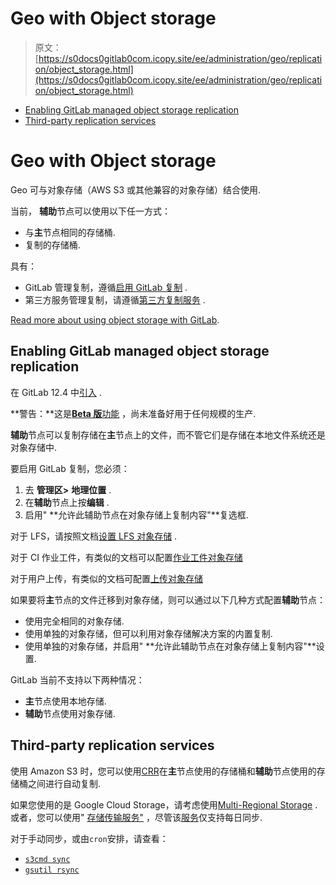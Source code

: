 # Geo with Object storage

> 原文：[https://s0docs0gitlab0com.icopy.site/ee/administration/geo/replication/object_storage.html](https://s0docs0gitlab0com.icopy.site/ee/administration/geo/replication/object_storage.html)

*   [Enabling GitLab managed object storage replication](#enabling-gitlab-managed-object-storage-replication)
*   [Third-party replication services](#third-party-replication-services)

# Geo with Object storage[](#geo-with-object-storage-premium-only "Permalink")

Geo 可与对象存储（AWS S3 或其他兼容的对象存储）结合使用.

当前， **辅助**节点可以使用以下任一方式：

*   与**主**节点相同的存储桶.
*   复制的存储桶.

具有：

*   GitLab 管理复制，遵循[启用 GitLab 复制](#enabling-gitlab-managed-object-storage-replication) .
*   第三方服务管理复制，请遵循[第三方复制服务](#third-party-replication-services) .

[Read more about using object storage with GitLab](../../object_storage.html).

## Enabling GitLab managed object storage replication[](#enabling-gitlab-managed-object-storage-replication "Permalink")

在 GitLab 12.4 中[引入](https://gitlab.com/gitlab-org/gitlab/-/issues/10586) .

**警告：**这是[**Beta 版**功能](https://about.gitlab.com/handbook/product/#beta) ，尚未准备好用于任何规模的生产.

**辅助**节点可以复制存储在**主**节点上的文件，而不管它们是存储在本地文件系统还是对象存储中.

要启用 GitLab 复制，您必须：

1.  去 **管理区>** **地理位置** .
2.  在**辅助**节点上按**编辑** .
3.  启用" **允许此辅助节点在对象存储上复制内容"**复选框.

对于 LFS，请按照文档[设置 LFS 对象存储](../../lfs/index.html#storing-lfs-objects-in-remote-object-storage) .

对于 CI 作业工件，有类似的文档可以配置[作业工件对象存储](../../job_artifacts.html#using-object-storage)

对于用户上传，有类似的文档可配置[上传对象存储](../../uploads.html#using-object-storage-core-only)

如果要将**主**节点的文件迁移到对象存储，则可以通过以下几种方式配置**辅助**节点：

*   使用完全相同的对象存储.
*   使用单独的对象存储，但可以利用对象存储解决方案的内置复制.
*   使用单独的对象存储，并启用" **允许此辅助节点在对象存储上复制内容"**设置.

GitLab 当前不支持以下两种情况：

*   **主**节点使用本地存储.
*   **辅助**节点使用对象存储.

## Third-party replication services[](#third-party-replication-services "Permalink")

使用 Amazon S3 时，您可以使用[CRR](https://docs.aws.amazon.com/AmazonS3/latest/dev/crr.html)在**主**节点使用的存储桶和**辅助**节点使用的存储桶之间进行自动复制.

如果您使用的是 Google Cloud Storage，请考虑使用[Multi-Regional Storage](https://cloud.google.com/storage/docs/storage-classes#multi-regional) . 或者，您可以使用" [存储传输服务"](https://cloud.google.com/storage-transfer/docs/) ，尽管该[服务](https://cloud.google.com/storage-transfer/docs/)仅支持每日同步.

对于手动同步，或由`cron`安排，请查看：

*   [`s3cmd sync`](https://s3tools.org/s3cmd-sync)
*   [`gsutil rsync`](https://cloud.google.com/storage/docs/gsutil/commands/rsync)